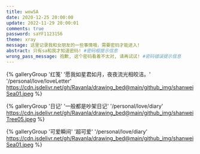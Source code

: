 ```yaml
---
title: wowSA
date: 2020-12-25 20:00:00
update: 2022-11-29 20:00:01
comments: true
password: saYF1123156
theme: xray
message: 这里记录我和女朋友的一些事情哦，需要密码才能进入!
abstract: 只有sa和我才知道密码! #密码框提示信息
wrong_pass_message: 抱歉, 这个密码看着不太对, 请再试试! #密码错误提示信息
---
```




<div class="gallery-group-main">

{% galleryGroup '红笺' '愿我如星君如月，夜夜流光相皎洁。' '/personal/love/loveLetter' https://cdn.jsdelivr.net/gh/Ravanla/drawing_bed@main/github_img/shanweiSea01.jpeg %}

{% galleryGroup '日记' '一般都是吵架日记' '/personal/love/diary' https://cdn.jsdelivr.net/gh/Ravanla/drawing_bed@main/github_img/shanweiTree05.jpeg %}

{% galleryGroup '可爱瞬间' '超可爱' '/personal/love/diary' https://cdn.jsdelivr.net/gh/Ravanla/drawing_bed@main/github_img/shanweiSea01.jpeg %}



</div>